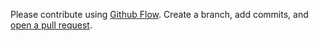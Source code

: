 Please contribute using [Github Flow](https://guides.github.com/introduction/flow/). Create a branch, add commits, and [open a pull request](https://github.com/josephtingiris/github-dot-github/compare/).
